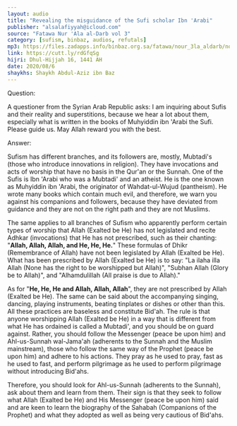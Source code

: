 ```yaml
---
layout: audio
title: "Revealing the misguidance of the Sufi scholar Ibn 'Arabi"
publisher: "alsalafiyyah@icloud.com"
source: "Fatawa Nur 'Ala al-Darb vol 3"
category: [sufism, binbaz, audios, refutals]
mp3: https://files.zadapps.info/binbaz.org.sa/fatawa/nour_3la_aldarb/nour_718/nour_71815.mp3
link: https://cutt.ly/rdGfqSg
hijri: Dhul-Hijjah 16, 1441 AH
date: 2020/08/6
shaykhs: Shaykh Abdul-Aziz ibn Baz
---
```


Question:

A questioner from the Syrian Arab Republic asks: I am inquiring about Sufis and their reality and superstitions, because we hear a lot about them, especially what is written in the books of Muhyiddin ibn 'Arabi the Sufi. Please guide us. May Allah reward you with the best. 

Answer:

Sufism has different branches, and its followers are, mostly, Mubtadi's (those who introduce innovations in religion). They have invocations and acts of worship that have no basis in the Qur'an or the Sunnah. One of the Sufis is Ibn 'Arabi who was a Mubtadi' and an atheist. He is the one known as Muhyiddin ibn 'Arabi, the originator of Wahdat-ul-Wujud (pantheism). He wrote many books which contain much evil, and therefore, we warn you against his companions and followers, because they have deviated from guidance and they are not on the right path and they are not Muslims. 

The same applies to all branches of Sufism who apparently perform certain types of worship that Allah (Exalted be He) has not legislated and recite Adhkar (invocations) that He has not prescribed, such as their chanting: "**Allah, Allah, Allah, and He, He, He.**" These formulas of Dhikr (Remembrance of Allah) have not been legislated by Allah (Exalted be He). What has been prescribed by Allah (Exalted be He) is to say: "La ilaha illa Allah (None has the right to be worshipped but Allah)", "Subhan Allah (Glory be to Allah)", and "Alhamdulillah (All praise is due to Allah)." 

As for "**He, He, He and Allah, Allah, Allah**", they are not prescribed by Allah (Exalted be He). The same can be said about the accompanying singing, dancing, playing instruments, beating tinplates or dishes or other than this. All these practices are baseless and constitute Bid'ah. The rule is that anyone worshipping Allah (Exalted be He) in a way that is different from what He has ordained is called a Mubtadi', and you should be on guard against. Rather, you should follow the Messenger (peace be upon him) and Ahl-us-Sunnah wal-Jama'ah (adherents to the Sunnah and the Muslim mainstream), those who follow the same way of the Prophet (peace be upon him) and adhere to his actions. They pray as he used to pray, fast as he used to fast, and perform pilgrimage as he used to perform pilgrimage without introducing Bid'ahs. 

Therefore, you should look for Ahl-us-Sunnah (adherents to the Sunnah), ask about them and learn from them. Their sign is that they seek to follow what Allah (Exalted be He) and His Messenger (peace be upon him) said and are keen to learn the biography of the Sahabah (Companions of the Prophet) and what they adopted as well as being very cautious of Bid'ahs. 

